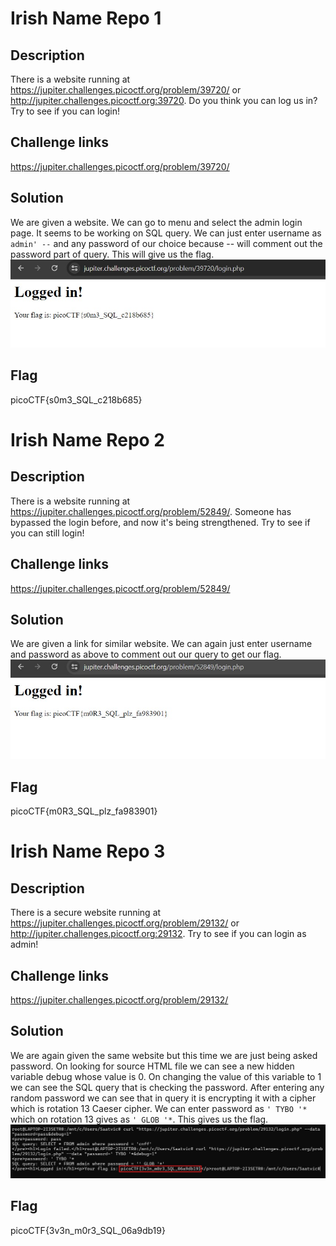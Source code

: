 # Irish Name Repo 1

## Description 
There is a website running at https://jupiter.challenges.picoctf.org/problem/39720/ or http://jupiter.challenges.picoctf.org:39720. Do you think you can log us in? Try to see if you can login!

## Challenge links 
https://jupiter.challenges.picoctf.org/problem/39720/

## Solution 
We are given a website. We can go to menu and select the admin login page. It seems to be working on SQL query. We can just enter username as `admin' --` and any password of our choice because --  will comment out the password part of query. This will give us the flag. 
![screenshot](screenshot1.jpg)

## Flag 
picoCTF{s0m3_SQL_c218b685}


# Irish Name Repo 2

## Description 
There is a website running at https://jupiter.challenges.picoctf.org/problem/52849/. Someone has bypassed the login before, and now it's being strengthened. Try to see if you can still login!

## Challenge links 
https://jupiter.challenges.picoctf.org/problem/52849/

## Solution 
We are given a link for similar website. We can again just enter username and password as above to comment out our query to get our flag.
![screenshot](screenshot2.jpg)

## Flag 
picoCTF{m0R3_SQL_plz_fa983901}


# Irish Name Repo 3

## Description 
There is a secure website running at https://jupiter.challenges.picoctf.org/problem/29132/ or http://jupiter.challenges.picoctf.org:29132. Try to see if you can login as admin!

## Challenge links 
https://jupiter.challenges.picoctf.org/problem/29132/

## Solution 
We are again given the same website but this time we are just being asked password. On looking for source HTML file we can see a new hidden variable debug whose value is 0. On changing the value of this variable to 1 we can see the SQL query that is checking the password. After entering any random password we can see that in query it is encrypting it with a cipher which is rotation 13 Caeser cipher. We can enter password as `' TYBO '*` which on rotation 13 gives as `' GLOB '*`. This gives us the flag.
![screenshot](screenshot3.jpg)

## Flag 
picoCTF{3v3n_m0r3_SQL_06a9db19}